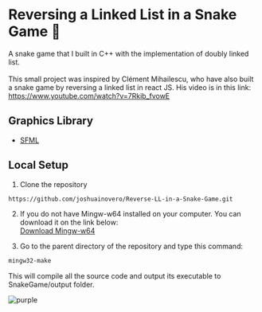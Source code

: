# Reversing a Linked List in a Snake Game :snake: #
A snake game that I built in C++ with the implementation of doubly linked list.<br></br>
This small project was inspired by Clément Mihailescu, who have also built a snake game by reversing
a linked list in react JS. His video is in this link: https://www.youtube.com/watch?v=7Rkib_fvowE

## Graphics Library ##
- <a href="https://github.com/SFML/SFML">SFML</a>

## Local Setup ##
1. Clone the repository
```sh
https://github.com/joshuainovero/Reverse-LL-in-a-Snake-Game.git
```
2. If you do not have Mingw-w64 installed on your computer. You can download it on the link below: <br>
<a href="https://sourceforge.net/projects/mingw-w64/files/Toolchains%20targetting%20Win32/Personal%20Builds/mingw-builds/installer/mingw-w64-install.exe/download">Download Mingw-w64</a>

3. Go to the parent directory of the repository and type this command:
```sh
mingw32-make
```
This will compile all the source code and output its executable to SnakeGame/output folder.

![purple](https://user-images.githubusercontent.com/78135477/125894963-c2694c43-9692-48f6-93a3-289c695d7a87.png)

